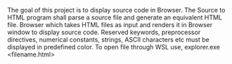 The goal of this project is to display source code in Browser. The Source to HTML program shall parse a source file and generate an 
equivalent HTML file. Browser which takes HTML files as input and renders it in Browser window to display source code. Reserved
keywords, preprocessor directives, numerical constants, strings, ASCII characters etc must be displayed in predefined color.
To open file through WSL use,  explorer.exe <filename.html>
